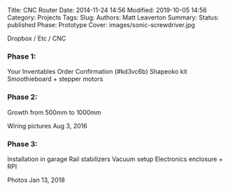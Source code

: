 Title: CNC Router
Date: 2014-11-24 14:56
Modified: 2019-10-05 14:56
Category: Projects
Tags:
Slug:
Authors: Matt Leaverton
Summary:
Status: published
Phase: Prototype
Cover: images/sonic-screwdriver.jpg

Dropbox / Etc / CNC

### Phase 1:
Your Inventables Order Confirmation (#kd3vc6b)
Shapeoko kit
Smoothieboard + stepper motors

### Phase 2:
Growth from 500mm to 1000mm

Wiring pictures Aug 3, 2016

### Phase 3:
Installation in garage
Rail stabilizers
Vacuum setup
Electronics enclosure + RPI

Photos Jan 13, 2018

